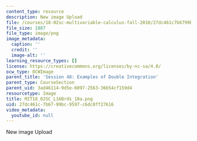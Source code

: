 ```yaml
---
content_type: resource
description: New image Upload
file: /courses/18-02sc-multivariable-calculus-fall-2010/27dc461c7b6799bc9597c6dc0ff27616_MIT18_02SC_L16Brds_10a.png
file_size: 1887
file_type: image/png
image_metadata:
  caption: ''
  credit: ''
  image-alt: ''
learning_resource_types: []
license: https://creativecommons.org/licenses/by-nc-sa/4.0/
ocw_type: OCWImage
parent_title: 'Session 48: Examples of Double Integration'
parent_type: CourseSection
parent_uid: 3ad46114-9d5e-6097-2563-36b54cf159d4
resourcetype: Image
title: MIT18_02SC_L16Brds_10a.png
uid: 27dc461c-7b67-99bc-9597-c6dc0ff27616
video_metadata:
  youtube_id: null
---
```

New image Upload